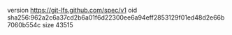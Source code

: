 version https://git-lfs.github.com/spec/v1
oid sha256:962a2c6a37cd2b6a01f6d22300ee6a94eff2853129f01ed48d2e66b7060b554c
size 43515
